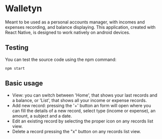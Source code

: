 # Walletyn
Meant to be used as a personal accounts manager, with incomes and expenses recording, and balance displaying.
This application, created with React Native, is designed to work natively on android devices.

## Testing
You can test the source code using the npm command:
```
npm start
```

## Basic usage
- View: you can switch between 'Home', that shows your last records and a balance, or 'List', that shows all your income or expense records.
- Add new record: pressing the '+' button an form will open where you can fill the details of a new record, select type (income or expense), an amount, a subject and a date.
- Edit an existing record by selecting the proper icon on any records list view.
- Delete a record pressing the "x" button on any records list view.
